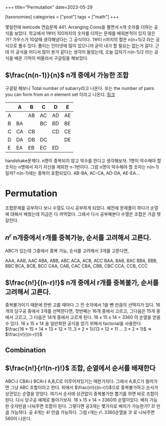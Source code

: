 +++
title="Permutation"
date=2023-05-29

[taxonomies]
categories = ["post"]
tags = ["math"]
+++


몇일전에 leetcode 연습문제 441. Arranging Coins을 풀면서 n개 숫자를 더하는 공식을 보았다.
학교에서 1부터 100까지의 숫자를 더하는 문제를 배워본적이 있지 않은가? 가우스가 10살때 생각해냈다는 그 공식이다.
1부터 n까지의 합은 n(n+1)/2 라는 공식으로 풀수 있다. 풀이는 인터넷에 많이 있으니까 굳이 내가 할 필요는 없는거 갈다.
근데 이 공식을 어디서 많이 본거 같다는 생각이 들었는데, 오늘 갑자기 n(n-1)/2 라는 공식을 배운 기억이 떠올라서 구글링을 해보았다.

## $\frac{n(n-1)}{n}$ n개 중에서 가능한 조합
구글링 해보니 Total number of subarry라고 나온다. 또는 the number of pairs you can form from an *n* element set 이라고 나온다. [링크](https://math.stackexchange.com/questions/2214839/exactly-how-does-the-equation-nn-1-2-determine-the-number-of-pairs-of-a-given)

| | A | B | C | D | E   |
| --- |---|---|---|---|---|
| A |  | AB | AC | AD | AE | 
| B | BA |  | BC | BD | BE |
| C | CA | CB |  | CD | CE |
| D | DA | DB | DC |  | DE |
| E | EA | EB | EC | ED |  |

handshake문제다. n명이 중복되지 않고 악수를 한다고 생각해보자. 
1명이 악수해야 할 숫자는 n명에서 자기 자신을 제외한 n-1번이다.
그럼 n명이 악수해야 할 숫자는 n(n-1)일까?
n(n-1)에는 중복이 포함되있다. AB-BA, AC-CA, AD-DA, AE-EA...





# Permutation
조합문제를 공부하다 보니 수열도 다시 공부하게 되었다.
예전에 문제풀이 하다가 순열에 대해서 배웠는데 지금은 다 까먹었다. 그래서 다시 공부해본다
수열은 조합은 가끔 헷갈린다. 

## $n^r$ n개중에서 r개를 중복가능, 순서를 고려해서 고른다.
ABC가 있는데 그중에서 중복 가능, 순서를 고려해서 3개를 고른다면,

AAA, AAB, AAC
ABA, ABB, ABC 
ACA, ACB, ACC
BAA, BAB, BAC
BBA, BBB, BBC
BCA, BCB, BCC
CAA, CAB, CAC
CBA, CBB, CBC
CCA, CCB, CCC



## $\frac{n!}{(n-r)!}$ n개 중에서 r개를 중복불가, 순서를 고려해서 고른다.
중복불가이기 때문에 한번 고를 때마다 그 전 숫자에서 1을 뺀 만큼의 선택지가 있다.
16개의 당구공 중에서 3개를 선택한다면, 첫번째는 16개 중에서 고르고, 그다음은 15개 중에서 고르고, 그 다음은 14개 중에서 고르게 된다. 16 x 15 x 14 = 3360 의 순열을 얻을 수 있다.
16 x 15 x 14 을 일반화한 공식을 얻기 위해서 factorial을 사용한다.
$\frac{16 * 15 * 14 * 13 * 12 * 11..3 * 2 * 1}{13 * 12 * 11 ... 3 * 2 * 1}$ => $\frac{n!}{(n-r)!}$

## Combination
## $\frac{n!}{r!(n-r)!}$ 조합, 순열에서 순서를 배재한다
ABC나 CBA나 BCA나 A,B,C로 이루어져있기는 매한가지다. 그래서 A,B,C가 들어가면 그냥 ABC 조합이라고 한다.
위에서 $\frac{n!}{(n-r)!}$으로 중복불가하고 순서가 상관있는 순열을 얻었다. 여기서 순서에 상관없이 중복불가한 뽑기를 하면 바로 조합이 된다.
다시 당구공 예제로 돌아가보자. 16 x 15 x 14 = 3360의 순열이있다. 배치 가능한 숫자만큼 나눠주면 조합이 된다.
그렇다면 공3개는 몇가지로 배치가 가능한가? 3! 만큼 가능하다. 공 4개는 4! 만큼 가능하다. 그럼 r개는 r!.
3360순열을 3! 로 나눠주면 560이 나온다.

